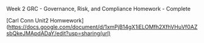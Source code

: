 Week 2 GRC - Governance, Risk, and Compliance Homework - Complete 

[Carl Conn Unit2 Homwework] (https://docs.google.com/document/d/1xmPjB14gX1iELOMfh2XfhVHuVf0AZsbQkeJMApdADaY/edit?usp=sharing(url)
